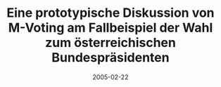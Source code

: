 ---
abstract: ''
authors:
- Peter Leitner
- Barbara Ondrisek
- Thomas Grechenig
date: '2005-02-22'
featured: false
links:
- name: Publik
  url: https://publik.tuwien.ac.at/showentry.php?ID=139697&lang=2
publication_types:
- '1'
publishDate: '2005-02-22'
title: Eine prototypische Diskussion von M-Voting am Fallbeispiel der Wahl zum österreichischen
  Bundespräsidenten
url_pdf: ''
---